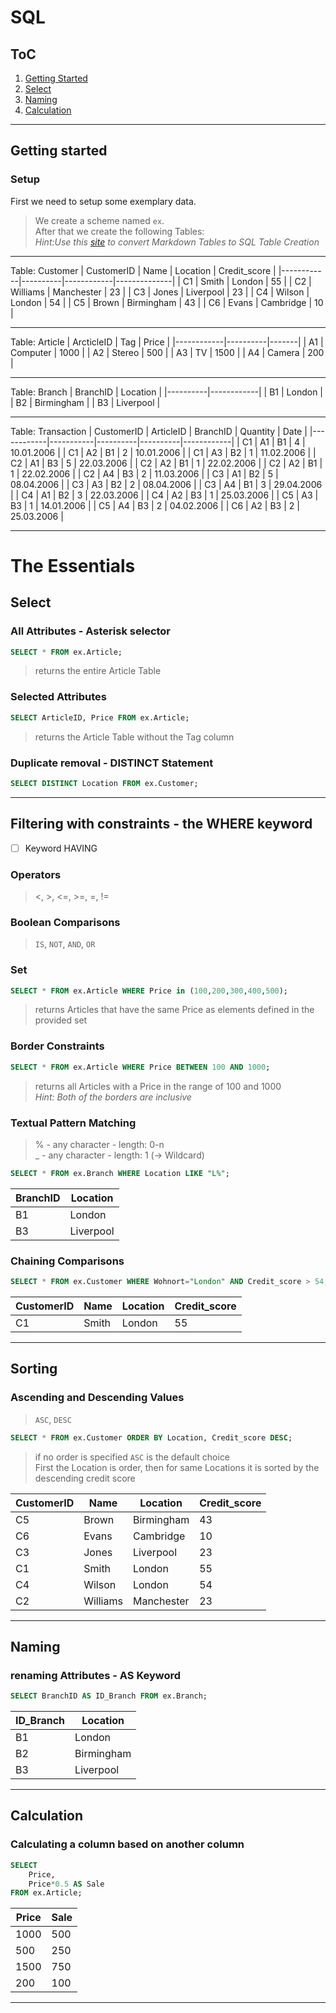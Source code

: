 # SQL

## ToC
1. [Getting Started](https://github.com/Big-P/Language-Compendium/tree/SQL-DB1-Script-Sync/src/SQL#getting-started)
2. [Select](https://github.com/Big-P/Language-Compendium/tree/SQL-DB1-Script-Sync/src/SQL#select)
3. [Naming](https://github.com/Big-P/Language-Compendium/tree/SQL-DB1-Script-Sync/src/SQL#naming)
4. [Calculation](https://github.com/Big-P/Language-Compendium/tree/SQL-DB1-Script-Sync/src/SQL#calculation)

---

## Getting started
### **Setup**
First we need to setup some exemplary data.

> We create a scheme named ```ex```. <br>
> After that we create the following Tables: <br>
> *Hint:Use this [site](https://tableconvert.com/) to convert Markdown Tables to SQL Table Creation*

---

Table: Customer
| CustomerID | Name     | Location   | Credit_score |
|------------|----------|------------|--------------|
| C1         | Smith    | London     | 55           |
| C2         | Williams | Manchester | 23           |
| C3         | Jones    | Liverpool  | 23           |
| C4         | Wilson   | London     | 54           |
| C5         | Brown    | Birmingham | 43           |
| C6         | Evans    | Cambridge  | 10           |

---

Table: Article
| ArcticleID | Tag      | Price |
|------------|----------|-------|
| A1         | Computer | 1000  |
| A2         | Stereo   | 500   |
| A3         | TV       | 1500  |
| A4         | Camera   | 200   |

---

Table: Branch
| BranchID | Location   |
|----------|------------|
| B1       | London     |
| B2       | Birmingham |
| B3       | Liverpool  |

---

Table: Transaction
| CustomerID | ArticleID | BranchID | Quantity | Date       |
|------------|-----------|----------|----------|------------|
| C1         | A1        | B1       | 4        | 10.01.2006 |
| C1         | A2        | B1       | 2        | 10.01.2006 |
| C1         | A3        | B2       | 1        | 11.02.2006 |
| C2         | A1        | B3       | 5        | 22.03.2006 |
| C2         | A2        | B1       | 1        | 22.02.2006 |
| C2         | A2        | B1       | 1        | 22.02.2006 |
| C2         | A4        | B3       | 2        | 11.03.2006 |
| C3         | A1        | B2       | 5        | 08.04.2006 |
| C3         | A3        | B2       | 2        | 08.04.2006 |
| C3         | A4        | B1       | 3        | 29.04.2006 |
| C4         | A1        | B2       | 3        | 22.03.2006 |
| C4         | A2        | B3       | 1        | 25.03.2006 |
| C5         | A3        | B3       | 1        | 14.01.2006 |
| C5         | A4        | B3       | 2        | 04.02.2006 |
| C6         | A2        | B3       | 2        | 25.03.2006 |

---

# The Essentials

## Select

### **All Attributes - Asterisk selector**
```sql
SELECT * FROM ex.Article;
```
> returns the entire Article Table

### **Selected Attributes**
```sql
SELECT ArticleID, Price FROM ex.Article;
```
> returns the Article Table without the Tag column

### **Duplicate removal - DISTINCT Statement**
```sql
SELECT DISTINCT Location FROM ex.Customer;
```

---

## Filtering with constraints - the WHERE keyword

- [ ] Keyword HAVING

### **Operators**
> <, >, <=, >=, =, !=

### **Boolean Comparisons**
> ```IS```, ```NOT```, ```AND```, ```OR```

### **Set**
```sql
SELECT * FROM ex.Article WHERE Price in (100,200,300,400,500);
```
> returns Articles that have the same Price as elements defined in the provided set

### **Border Constraints**
```sql
SELECT * FROM ex.Article WHERE Price BETWEEN 100 AND 1000;
```
> returns all Articles with a Price in the range of 100 and 1000 <br>
> *Hint: Both of the borders are inclusive*

### **Textual Pattern Matching**

> % - any character - length: 0-n <br>
> _ - any character - length: 1 (-> Wildcard)

```sql
SELECT * FROM ex.Branch WHERE Location LIKE "L%";
```

| BranchID | Location   |
|----------|------------|
| B1       | London     |
| B3       | Liverpool  |

### **Chaining Comparisons**
```sql
SELECT * FROM ex.Customer WHERE Wohnort="London" AND Credit_score > 54;
```

| CustomerID | Name     | Location   | Credit_score |
|------------|----------|------------|--------------|
| C1         | Smith    | London     | 55           |

---

## Sorting

### **Ascending and Descending Values**
> ```ASC```, ```DESC```
```sql
SELECT * FROM ex.Customer ORDER BY Location, Credit_score DESC;
```
> if no order is specified ```ASC``` is the default choice <br>
> First the Location is order, then for same Locations it is sorted by the descending credit score

| CustomerID | Name     | Location   | Credit_score |
|------------|----------|------------|--------------|
| C5         | Brown    | Birmingham | 43           |
| C6         | Evans    | Cambridge  | 10           |
| C3         | Jones    | Liverpool  | 23           |
| C1         | Smith    | London     | 55           |
| C4         | Wilson   | London     | 54           |
| C2         | Williams | Manchester | 23           |

---

## Naming

### **renaming Attributes - AS Keyword**
```sql
SELECT BranchID AS ID_Branch FROM ex.Branch;
```
| ID_Branch | Location   |
|-----------|------------|
| B1        | London     |
| B2        | Birmingham |
| B3        | Liverpool  |

---

## Calculation

### **Calculating a column based on another column**
```sql
SELECT 
    Price,
    Price*0.5 AS Sale
FROM ex.Article;
```
| Price | Sale |
|-------|------|
| 1000  | 500  |
| 500   | 250  |
| 1500  | 750  |
| 200   | 100  |

---